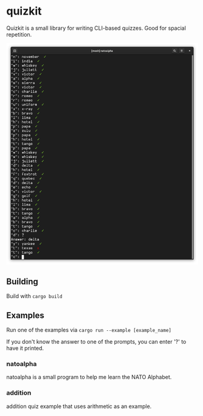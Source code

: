 # quizkit

Quizkit is a small library for writing CLI-based quizzes. Good for spacial repetition. 


![Screenshot](marketing/screenshot.png)

## Building
Build with `cargo build`

## Examples
Run one of the examples via `cargo run --example [example_name]`

If you don't know the answer to one of the prompts, you can enter '?' to have it printed. 

### natoalpha

natoalpha is a small program to help me learn the NATO Alphabet. 

### addition

addition quiz example that uses arithmetic as an example. 


